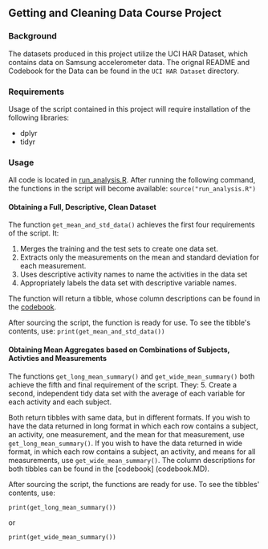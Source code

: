 ## Getting and Cleaning Data Course Project

### Background
The datasets produced in this project utilize the UCI HAR Dataset, which contains data on Samsung accelerometer data. The orignal README and Codebook for the Data can be found in the `UCI HAR Dataset` directory. 

### Requirements
Usage of the script contained in this project will require installation of the following libraries: 
* dplyr
* tidyr

### Usage
All code is located in [run_analysis.R](run_analysis.R). After running the following command, the functions in the script will become available: 
```source("run_analysis.R")```

#### Obtaining a Full, Descriptive, Clean Dataset
The function `get_mean_and_std_data()` achieves the first four requirements of the script. It:
  1. Merges the training and the test sets to create one data set.
  2. Extracts only the measurements on the mean and standard deviation for each measurement.
  3. Uses descriptive activity names to name the activities in the data set
  4. Appropriately labels the data set with descriptive variable names.

The function will return a tibble, whose column descriptions can be found in the [codebook](codebook.MD). 

After sourcing the script, the function is ready for use. To see the tibble's contents, use: 
```print(get_mean_and_std_data())```

#### Obtaining Mean Aggregates based on Combinations of Subjects, Activties and Measurements
The functions `get_long_mean_summary()` and `get_wide_mean_summary()` both achieve the fifth and final requirement of the script. They: 
5. Create a second, independent tidy data set with the average of each variable for each activity and each subject.

Both return tibbles with same data, but in different formats. If you wish to have the data returned in long format in which each row contains a subject, an activity, one measurement, and the mean for that measurement, use `get_long_mean_summary()`. If you wish to have the data returned in wide format, in which each row contains a subject, an activity, and means for all measurements, use `get_wide_mean_summary()`. The column descriptions for both tibbles can be found in the [codebook] (codebook.MD). 

After sourcing the script, the functions are ready for use. To see the tibbles' contents, use: 

```print(get_long_mean_summary())```

or 

```print(get_wide_mean_summary())```
